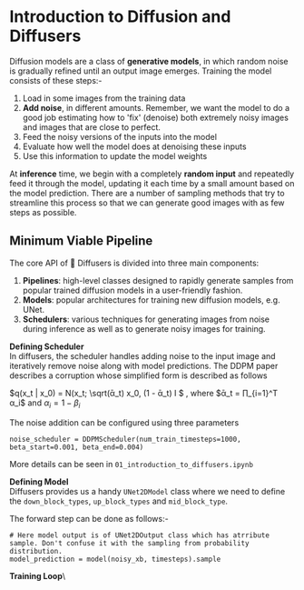 # Introduction to Diffusion and Diffusers
Diffusion models are a class of **generative models**, in which random noise is gradually refined until an output image emerges.
Training the model consists of these steps:-
1. Load in some images from the training data
2. **Add noise**, in different amounts. Remember, we want the model to do a good job estimating how to 'fix' (denoise) both extremely noisy images and images that are close to perfect.
3. Feed the noisy versions of the inputs into the model
4. Evaluate how well the model does at denoising these inputs
5. Use this information to update the model weights

At **inference** time, we begin with a completely **random input** and repeatedly feed it through the model, updating it each time by a small amount based on the model prediction. There are a number of sampling methods that try to streamline this process so that we can generate good images with as few steps as possible.

## Minimum Viable Pipeline
The core API of 🤗 Diffusers is divided into three main components:

1. **Pipelines**: high-level classes designed to rapidly generate samples from popular trained diffusion models in a user-friendly fashion.
2. **Models**: popular architectures for training new diffusion models, e.g. UNet.
3. **Schedulers**: various techniques for generating images from noise during inference as well as to generate noisy images for training.

**Defining Scheduler**\
In diffusers, the scheduler handles adding noise to the input image and iteratively remove noise along with model predictions. The DDPM paper describes a corruption whose simplified form is described as follows 

$q(x_t | x_0) = N(x_t; \sqrt(ᾱ_t) x_0, (1 - ᾱ_t) I $ , where $ᾱ_t = ∏_{i=1}^T α_i$ and $α_i = 1 - β_i$

The noise addition can be configured using three parameters 

```
noise_scheduler = DDPMScheduler(num_train_timesteps=1000, beta_start=0.001, beta_end=0.004)
``` 
More details can be seen in `01_introduction_to_diffusers.ipynb`

**Defining Model**\
Diffusers provides us a handy `UNet2DModel` class where we need to define the `down_block_types`, `up_block_types` and `mid_block_type`.

The forward step can be done as follows:-
```
# Here model output is of UNet2DOutput class which has atrribute sample. Don't confuse it with the sampling from probability distribution. 
model_prediction = model(noisy_xb, timesteps).sample
```

**Training Loop**\


